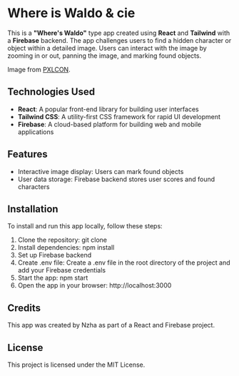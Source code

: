 # Where is Waldo & cie

This is a **"Where's Waldo"** type app created using **React** and **Tailwind** with a **Firebase** backend. The app challenges users to find a hidden character or object within a detailed image. Users can interact with the image by zooming in or out, panning the image, and marking found objects.

Image from [PXLCON](https://pxlcon.jimmysomething.com/).

## Technologies Used

- **React**: A popular front-end library for building user interfaces
- **Tailwind CSS**: A utility-first CSS framework for rapid UI development
- **Firebase**: A cloud-based platform for building web and mobile applications

## Features

- Interactive image display: Users can mark found objects
- User data storage: Firebase backend stores user scores and found characters

## Installation

To install and run this app locally, follow these steps:

1. Clone the repository: git clone <repo-url>
2. Install dependencies: npm install
3. Set up Firebase backend
4. Create .env file: Create a .env file in the root directory of the project and add your Firebase credentials
5. Start the app: npm start
6. Open the app in your browser: http://localhost:3000

## Credits

This app was created by Nzha as part of a React and Firebase project.

## License

This project is licensed under the MIT License.
